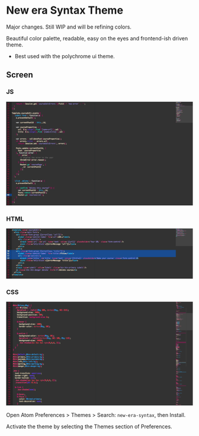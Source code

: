 # New era Syntax Theme

Major changes. Still WIP and will be refining colors.

Beautiful color palette, readable, easy on the eyes and frontend-ish driven theme.

* Best used with the polychrome ui theme.

## Screen

### JS
![New-era screenshot](https://raw.githubusercontent.com/juanmnl/new-era-theme/master/screenshot.png)

### HTML
![New-era screenshot](https://raw.githubusercontent.com/juanmnl/new-era-theme/master/screenshot1.png)

### CSS
![New-era screenshot](https://raw.githubusercontent.com/juanmnl/new-era-theme/master/screenshot2.png)


Open Atom Preferences > Themes > Search: `new-era-syntax`,
then Install.

Activate the theme by selecting the Themes section of Preferences.
